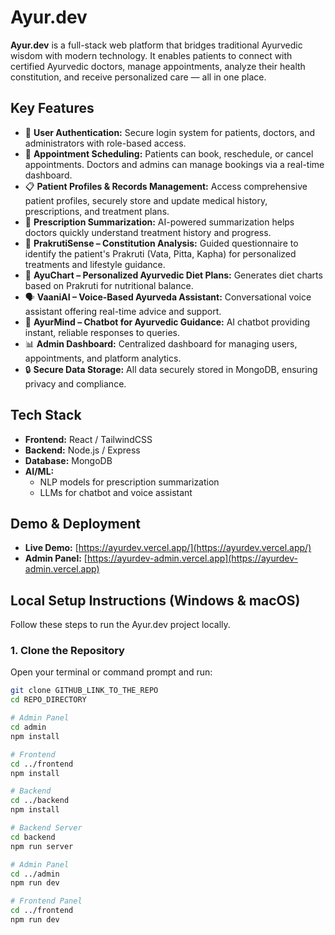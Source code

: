 # Ayur.dev

**Ayur.dev** is a full-stack web platform that bridges traditional Ayurvedic wisdom with modern technology. It enables patients to connect with certified Ayurvedic doctors, manage appointments, analyze their health constitution, and receive personalized care — all in one place.

## Key Features

- 🔐 **User Authentication:** Secure login system for patients, doctors, and administrators with role-based access.
- 📅 **Appointment Scheduling:** Patients can book, reschedule, or cancel appointments. Doctors and admins can manage bookings via a real-time dashboard.
- 📋 **Patient Profiles & Records Management:** Access comprehensive patient profiles, securely store and update medical history, prescriptions, and treatment plans.
- 🧾 **Prescription Summarization:** AI-powered summarization helps doctors quickly understand treatment history and progress.
- 🧬 **PrakrutiSense – Constitution Analysis:** Guided questionnaire to identify the patient's Prakruti (Vata, Pitta, Kapha) for personalized treatments and lifestyle guidance.
- 🥗 **AyuChart – Personalized Ayurvedic Diet Plans:** Generates diet charts based on Prakruti for nutritional balance.
- 🗣️ **VaaniAI – Voice-Based Ayurveda Assistant:** Conversational voice assistant offering real-time advice and support.
- 💬 **AyurMind – Chatbot for Ayurvedic Guidance:** AI chatbot providing instant, reliable responses to queries.
- 📊 **Admin Dashboard:** Centralized dashboard for managing users, appointments, and platform analytics.
- 🔒 **Secure Data Storage:** All data securely stored in MongoDB, ensuring privacy and compliance.

## Tech Stack

- **Frontend:** React / TailwindCSS
- **Backend:** Node.js / Express
- **Database:** MongoDB
- **AI/ML:**
  - NLP models for prescription summarization
  - LLMs for chatbot and voice assistant

## Demo & Deployment

- **Live Demo:** [https://ayurdev.vercel.app/](https://ayurdev.vercel.app/)  
- **Admin Panel:** [https://ayurdev-admin.vercel.app](https://ayurdev-admin.vercel.app)


## Local Setup Instructions (Windows & macOS)

Follow these steps to run the Ayur.dev project locally.

### 1. Clone the Repository
Open your terminal or command prompt and run:

```bash
git clone GITHUB_LINK_TO_THE_REPO
cd REPO_DIRECTORY

# Admin Panel
cd admin
npm install

# Frontend
cd ../frontend
npm install

# Backend
cd ../backend
npm install

# Backend Server
cd backend
npm run server

# Admin Panel
cd ../admin
npm run dev

# Frontend Panel
cd ../frontend
npm run dev
